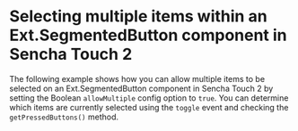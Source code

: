# Selecting multiple items within an Ext.SegmentedButton component in Sencha Touch 2 #

The following example shows how you can allow multiple items to be selected on an Ext.SegmentedButton component in Sencha Touch 2 by setting the Boolean `allowMultiple` config option to `true`. You can determine which items are currently selected using the `toggle` event and checking the `getPressedButtons()` method.
